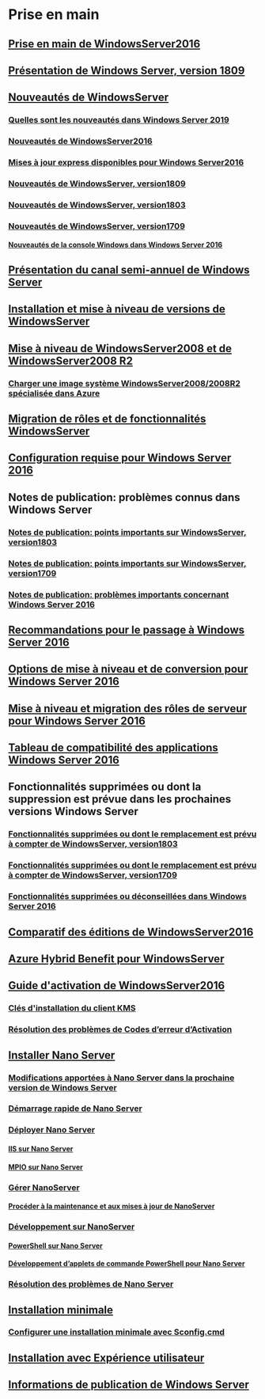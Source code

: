 # Prise en main
## [Prise en main de WindowsServer2016](Server-Basics.md)
## [Présentation de Windows Server, version 1809](get-started-with-1803.md)
## [Nouveautés de WindowsServer](whats-new-in-windows-server.md)
### [Quelles sont les nouveautés dans Windows Server 2019](../get-started-19/whats-new-19.md)
### [Nouveautés de WindowsServer2016](whats-new-in-windows-server-2016.md)
### [Mises à jour express disponibles pour Windows Server2016](express-updates.md)
### [Nouveautés de WindowsServer, version1809](whats-new-in-windows-server-1809.md)
### [Nouveautés de WindowsServer, version1803](whats-new-in-windows-server-1803.md)
### [Nouveautés de WindowsServer, version1709](whats-new-in-windows-server-1709.md)
#### [Nouveautés de la console Windows dans Windows Server 2016](whats-new-in-console.md)
## [Présentation du canal semi-annuel de Windows Server](semi-annual-channel-overview.md)
## [Installation et mise à niveau de versions de WindowsServer](Installation-and-Upgrade.md)
## [Mise à niveau de WindowsServer2008 et de WindowsServer2008 R2](modernize-windows-server-2008.md)
### [Charger une image système WindowsServer2008/2008R2 spécialisée dans Azure](uploading-specialized-WS08-image-to-azure.md)
## [Migration de rôles et de fonctionnalités WindowsServer](Migrate-Roles-and-Features.md)
## [Configuration requise pour Windows Server 2016](System-Requirements.md)
## Notes de publication: problèmes connus dans Windows Server
### [Notes de publication: points importants sur WindowsServer, version1803](server-1803-release-notes.md)
### [Notes de publication: points importants sur WindowsServer, version1709](server-1709-relnotes.md)
### [Notes de publication: problèmes importants concernant Windows Server 2016](Windows-Server-2016-GA-Release-Notes.md)
## [Recommandations pour le passage à Windows Server 2016](Recommendations-moving-to-Server2016.md)
## [Options de mise à niveau et de conversion pour Windows Server 2016](Supported-Upgrade-paths.md)
## [Mise à niveau et migration des rôles de serveur pour Windows Server 2016](Server-Role-Upgradeability-Table.md)
## [Tableau de compatibilité des applications Windows Server 2016](Server-Application-compatibility.md)
## Fonctionnalités supprimées ou dont la suppression est prévue dans les prochaines versions Windows Server
### [Fonctionnalités supprimées ou dont le remplacement est prévu à compter de WindowsServer, version1803](windows-server-1803-removed-features.md)
### [Fonctionnalités supprimées ou dont le remplacement est prévu à compter de WindowsServer, version1709](Removed-Features-1709.md)
### [Fonctionnalités supprimées ou déconseillées dans Windows Server 2016](Deprecated-Features.md)
## [Comparatif des éditions de WindowsServer2016](2016-Edition-Comparison.md)
## [Azure Hybrid Benefit pour WindowsServer](azure-hybrid-benefit.md)
## [Guide d'activation de WindowsServer2016](Server-2016-activation.md)
### [Clés d'installation du client KMS](KMSclientkeys.md)
### [Résolution des problèmes de Codes d’erreur d’Activation](activation-error-codes.md)
## [Installer Nano Server](Getting-started-with-Nano-Server.md)
### [Modifications apportées à Nano Server dans la prochaine version de Windows Server](nano-in-semi-annual-channel.md)
### [Démarrage rapide de Nano Server](Nano-Server-Quick-start.md)
### [Déployer Nano Server](Deploy-Nano-Server.md)
#### [IIS sur Nano Server](IIS-on-Nano-Server.md)
#### [MPIO sur Nano Server](MPIO-on-Nano-Server.md)
### [Gérer NanoServer](Manage-Nano-Server.md)
#### [Procéder à la maintenance et aux mises à jour de NanoServer](Update-Nano-Server.md)
### [Développement sur NanoServer](Developing-on-Nano-Server.md)
#### [PowerShell sur Nano Server](powershell-on-Nano-Server.md)
#### [Développement d’applets de commande PowerShell pour Nano Server](Developing-powershell-Cmdlets-for-Nano-Server.md)
### [Résolution des problèmes de Nano Server](Troubleshooting-Nano-Server.md)
## [Installation minimale](Getting-started-with-Server-Core.md)
### [Configurer une installation minimale avec Sconfig.cmd](Sconfig-on-WS2016.md)
## [Installation avec Expérience utilisateur](Getting-started-with-Server-with-Desktop-Experience.md)
## [Informations de publication de Windows Server](windows-server-release-info.md)
